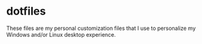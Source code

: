 # dotfiles
These files are my personal customization files that I use to personalize my Windows and/or Linux desktop experience.